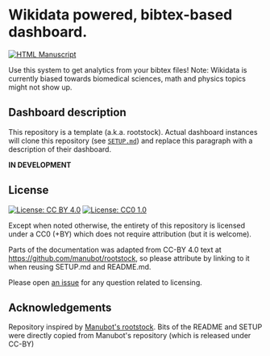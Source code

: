 # Wikidata powered, bibtex-based dashboard.  

[![HTML Manuscript](https://img.shields.io/badge/manuscript-HTML-blue.svg)](https://lubianat.github.io/bibtex2dashboard/)

Use this system to get analytics from your bibtex files! 
Note: Wikidata is currently biased towards biomedical sciences, math and physics topics might not show up. 

## Dashboard description

<!-- usage note: edit this section. -->

This repository is a template (a.k.a. rootstock).
Actual dashboard instances will clone this repository (see [`SETUP.md`](SETUP.md)) and replace this paragraph with a description of their dashboard.


__IN DEVELOPMENT__


## License

<!--
usage note: edit this section to change the license of your manuscript or source code changes to this repository.
We encourage users to openly license their manuscripts, which is the default as specified below.
-->

[![License: CC BY 4.0](https://img.shields.io/badge/License%20Parts-CC%20BY%204.0-lightgrey.svg)](http://creativecommons.org/licenses/by/4.0/)
[![License: CC0 1.0](https://img.shields.io/badge/License%20All-CC0%201.0-lightgrey.svg)](https://creativecommons.org/publicdomain/zero/1.0/)

Except when noted otherwise, the entirety of this repository is licensed under a CC0 (+BY) which does not require attribution (but it is welcome). 

Parts of the documentation was adapted from CC-BY 4.0 text at https://github.com/manubot/rootstock, so please attribute by linking to it when reusing SETUP.md and README.md. 

Please open [an issue](https://github.com/lubianat/bibtex2dashboard/issues) for any question related to licensing.

## Acknowledgements
Repository inspired by [Manubot's rootstock](https://github.com/manubot/rootstock/edit/main/SETUP.md). 
Bits of the README and SETUP were directly copied from Manubot's repository (which is released under CC-BY)
